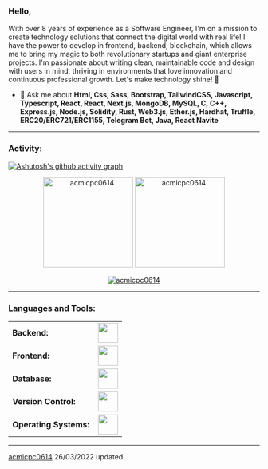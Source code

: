 <link rel="stylesheet" type='text/css' href="https://cdn.jsdelivr.net/gh/devicons/devicon@latest/devicon.min.css" />

### Hello,

With over 8 years of experience as a Software Engineer, I'm on a mission to create technology solutions that connect the digital world with real life! I have the power to develop in frontend, backend, blockchain, which allows me to bring my magic to both revolutionary startups and giant enterprise projects. I'm passionate about writing clean, maintainable code and design with users in mind, thriving in environments that love innovation and continuous professional growth. Let's make technology shine! 🚀

- 💬 Ask me about **Html, Css, Sass, Bootstrap, TailwindCSS, Javascript, Typescript, React, React, Next.js, MongoDB, MySQL, C, C++, Express.js, Node.js, Solidity, Rust, Web3.js, Ether.js, Hardhat, Truffle, ERC20/ERC721/ERC1155, Telegram Bot, Java, React Navite**

---

<h3 align="left">Activity:</h3>

[![Ashutosh's github activity graph](https://github-readme-activity-graph.vercel.app/graph?username=acmicpc0614&bg_color=100f0f&color=4c5e9e&line=4c569e&point=403e41&area=true&hide_border=true)](https://github.com/ashutosh00710/github-readme-activity-graph)

<div align="center">
  <a href="https://github.com/acmicpc0614">
    <img height="180em" src="https://github-readme-stats.vercel.app/api/top-langs?username=acmicpc0614&show_icons=true&locale=en&layout=compact&theme=tokyonight" alt="acmicpc0614"/>
    <img height="180em" src="https://github-readme-stats.vercel.app/api?username=acmicpc0614&show_icons=true&locale=en&layout=compact&theme=tokyonight" alt="acmicpc0614"/>
  </a>
</div>
<p align="center">
  <a href="https://github.com/acmicpc0614">
    <img src="https://github-readme-streak-stats.herokuapp.com/?user=acmicpc0614&&theme=tokyonight" alt="acmicpc0614" />
  </a>
</p>

---

<h3 align="left">Languages and Tools:</h3>
<table>
    <tr>
        <td style="font-weight: bold; padding-right: 10px; vertical-align: center; border: none;">Backend:</td>
        <td><img height="40" src="https://skillicons.dev/icons?i=express,nodejs,java,python,solidity,rust"/></td>
    </tr>
    <tr>
        <td style="font-weight: bold; padding-right: 10px; vertical-align: center;">Frontend:</td>
        <td><img height="40" src="https://skillicons.dev/icons?i=html,css,js,ts,react,next,tailwind,mui,bootstrap,sass,figma"/></td>
    </tr>
    <tr>
        <td style="font-weight: bold; padding-right: 10px; vertical-align: center; border: none;">Database:</td>
        <td><img height="40" src="https://skillicons.dev/icons?i=mysql,postgresql,mongodb"/></td>
    </tr>
    <tr>
        <td style="font-weight: bold; padding-right: 10px; vertical-align: center; border: none;">Version Control:</td>
        <td><img height="40" src="https://skillicons.dev/icons?i=git,github,gitlab,bitbucket"/></td>
    </tr>
    <tr>
        <td style="font-weight: bold; padding-right: 10px; vertical-align: center; border: none;">Operating Systems:</td>
        <td><img height="40" src="https://skillicons.dev/icons?i=windows,ubuntu,linux"/></td>
    </tr>

</table>

---

[acmicpc0614](https://github.com/acmicpc0614)
26/03/2022 updated.

